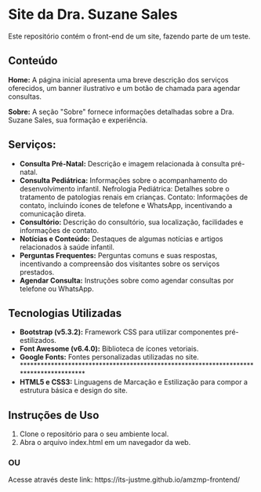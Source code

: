 # Site da Dra. Suzane Sales
Este repositório contém o front-end de um site, fazendo parte de um teste.

## Conteúdo
<b>Home:</b> A página inicial apresenta uma breve descrição dos serviços oferecidos, um banner ilustrativo e um botão de chamada para agendar consultas.

<b>Sobre:</b> A seção "Sobre" fornece informações detalhadas sobre a Dra. Suzane Sales, sua formação e experiência.

## Serviços:
<ul>
<li><b>Consulta Pré-Natal:</b> Descrição e imagem relacionada à consulta pré-natal.
<li><b>Consulta Pediátrica:</b> Informações sobre o acompanhamento do desenvolvimento infantil.
Nefrologia Pediátrica: Detalhes sobre o tratamento de patologias renais em crianças.
Contato: Informações de contato, incluindo ícones de telefone e WhatsApp, incentivando a comunicação direta.

<li><b>Consultório:</b> Descrição do consultório, sua localização, facilidades e informações de contato.

<li><b>Notícias e Conteúdo:</b> Destaques de algumas notícias e artigos relacionados à saúde infantil.

<li><b>Perguntas Frequentes:</b> Perguntas comuns e suas respostas, incentivando a compreensão dos visitantes sobre os serviços prestados.

<li><b>Agendar Consulta:</b> Instruções sobre como agendar consultas por telefone ou WhatsApp.
</ul>

## Tecnologias Utilizadas
<ul>
<li><b>Bootstrap (v5.3.2):</b> Framework CSS para utilizar componentes pré-estilizados.
<li><b>Font Awesome (v6.4.0):</b> Biblioteca de ícones vetoriais.
<li><b>Google Fonts:</b> Fontes personalizadas utilizadas no site.
***************************************************************************************
<li><b>HTML5 e CSS3:</b> Linguagens de Marcação e Estilização para compor a estrutura básica e design do site.
</ul>

## Instruções de Uso

<ol>
<li>Clone o repositório para o seu ambiente local.
<li>Abra o arquivo index.html em um navegador da web.
</ol>

### OU

<p> Acesse através deste link: https://its-justme.github.io/amzmp-frontend/</p>